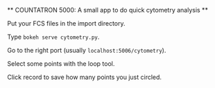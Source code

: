 ** COUNTATRON 5000: A small app to do quick cytometry analysis **

Put your FCS files in the import directory.

Type `bokeh serve cytometry.py`.

Go to the right port (usually `localhost:5006/cytometry`).

Select some points with the loop tool.

Click record to save how many points you just circled.
